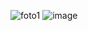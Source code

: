 
![foto1](https://user-images.githubusercontent.com/96843649/213945797-858c8d15-d8ce-4ef3-bde5-922ed56ccc62.jpg)
![image](https://user-images.githubusercontent.com/96843649/213945992-d9ac639c-cc47-4286-9c6d-97fab7129483.png)
